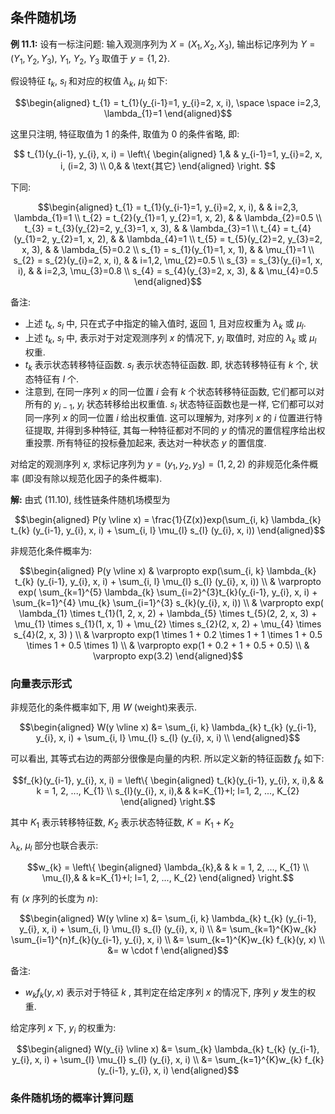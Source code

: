 ## 条件随机场



**例 11.1:** 设有一标注问题: 输入观测序列为 $X=(X_{1}, X_{2}, X_{3})$, 输出标记序列为 $Y=(Y_{1}, Y_{2}, Y_{3})$, $Y_{1}$, $Y_{2}$, $Y_{3}$ 取值于 $y=\{1, 2\}$. 

假设特征 $t_{k}$, $s_{l}$ 和对应的权值 $\lambda_{k}$, $\mu_{l}$ 如下: 

$$\begin{aligned} t_{1} = t_{1}(y_{i-1}=1, y_{i}=2, x, i), \space \space i=2,3, \lambda_{1}=1 \end{aligned}$$

这里只注明, 特征取值为 1 的条件, 取值为 0 的条件省略, 即: 

$$ t_{1}(y_{i-1}, y_{i}, x, i) = \left\{ \begin{aligned} 1,& & y_{i-1}=1, y_{i}=2, x, i, (i=2, 3) \\ 0,& & \text{其它} \end{aligned} \right. $$

下同: 

$$\begin{aligned} t_{1} = t_{1}(y_{i-1}=1, y_{i}=2, x, i), & & i=2,3, \lambda_{1}=1 \\ t_{2} = t_{2}(y_{1}=1, y_{2}=1, x, 2), & & \lambda_{2}=0.5 \\ t_{3} = t_{3}(y_{2}=2, y_{3}=1, x, 3), & & \lambda_{3}=1 \\ t_{4} = t_{4}(y_{1}=2, y_{2}=1, x, 2), & & \lambda_{4}=1 \\ t_{5} = t_{5}(y_{2}=2, y_{3}=2, x, 3), & & \lambda_{5}=0.2 \\ s_{1} = s_{1}(y_{1}=1, x, 1), & & \mu_{1}=1 \\ s_{2} = s_{2}(y_{i}=2, x, i), & & i=1,2, \mu_{2}=0.5 \\ s_{3} = s_{3}(y_{i}=1, x, i), & & i=2,3, \mu_{3}=0.8 \\ s_{4} = s_{4}(y_{3}=2, x, 3), & & \mu_{4}=0.5 \end{aligned}$$

备注: 

* 上述 $t_{k}$, $s_{l}$ 中, 只在式子中指定的输入值时, 返回 1, 且对应权重为 $\lambda_{k}$ 或 $\mu_{l}$. 
* 上述 $t_{k}$, $s_{l}$ 中, 表示对于对定观测序列 $x$ 的情况下, $y_{i}$ 取值时, 对应的  $\lambda_{k}$ 或 $\mu_{l}$ 权重. 
* $t_{k}$ 表示状态转移特征函数. $s_{l}$ 表示状态特征函数. 即, 状态转移特征有 $k$ 个, 状态特征有 $l$ 个. 
* 注意到, 在同一序列 $x$ 的同一位置 $i$ 会有 $k$ 个状态转移特征函数, 它们都可以对所有的 $y_{i-1}$, $y_{i}$ 状态转移给出权重值. $s_{l}$ 状态特征函数也是一样, 它们都可以对同一序列 $x$ 的同一位置 $i$ 给出权重值. 这可以理解为, 对序列 $x$ 的 $i$ 位置进行特征提取, 并得到多种特征, 其每一种特征都对不同的 $y$ 的情况的置信程序给出权重投票. 所有特征的投标叠加起来, 表达对一种状态 $y$ 的置信度. 



对给定的观测序列 $x$,  求标记序列为 $y=(y_{1}, y_{2}, y_{3}) = (1, 2, 2)$ 的非规范化条件概率 (即没有除以规范化因子的条件概率). 

**解:** 由式 (11.10), 线性链条件随机场模型为

$$\begin{aligned} P(y \vline x) = \frac{1}{Z(x)}exp(\sum_{i, k} \lambda_{k} t_{k} (y_{i-1}, y_{i}, x, i) + \sum_{i, l} \mu_{l} s_{l} (y_{i}, x, i)) \end{aligned}$$

非规范化条件概率为: 

$$\begin{aligned} P(y \vline x) & \varpropto exp(\sum_{i, k} \lambda_{k} t_{k} (y_{i-1}, y_{i}, x, i) + \sum_{i, l} \mu_{l} s_{l} (y_{i}, x, i)) \\ & \varpropto exp( \sum_{k=1}^{5} \lambda_{k} \sum_{i=2}^{3}t_{k}(y_{i-1}, y_{i}, x, i) + \sum_{k=1}^{4} \mu_{k} \sum_{i=1}^{3} s_{k}(y_{i}, x, i)) \\ & \varpropto exp( \lambda_{1} \times t_{1}(1, 2, x, 2) + \lambda_{5} \times t_{5}(2, 2, x, 3) + \mu_{1} \times s_{1}(1, x, 1) + \mu_{2} \times s_{2}(2, x, 2) + \mu_{4} \times s_{4}(2, x, 3) ) \\ & \varpropto exp(1 \times 1 + 0.2 \times 1 + 1 \times 1 + 0.5 \times 1 + 0.5 \times 1) \\ & \varpropto exp(1 + 0.2 + 1 + 0.5 + 0.5) \\ & \varpropto exp(3.2) \end{aligned}$$





### 向量表示形式

非规范化的条件概率如下, 用 $W$ (weight)来表示. 

$$\begin{aligned} W(y \vline x) &= \sum_{i, k} \lambda_{k} t_{k} (y_{i-1}, y_{i}, x, i) + \sum_{i, l} \mu_{l} s_{l} (y_{i}, x, i) \\  \end{aligned}$$

可以看出, 其等式右边的两部分很像是向量的内积. 所以定义新的特征函数 $f_{k}$ 如下: 

$$f_{k}(y_{i-1}, y_{i}, x, i) = \left\{ \begin{aligned} t_{k}(y_{i-1}, y_{i}, x, i),& & k = 1, 2, ..., K_{1} \\ s_{l}(y_{i}, x, i),& & k=K_{1}+l; l=1, 2, ..., K_{2} \end{aligned} \right.$$

其中 $K_{1}$ 表示转移特征数, $K_{2}$ 表示状态特征数, $K=K_{1} + K_{2}$

$\lambda_{k}$, $\mu_{l}$ 部分也联合表示: 

$$w_{k} = \left\{ \begin{aligned} \lambda_{k},& & k = 1, 2, ..., K_{1} \\ \mu_{l},& & k=K_{1}+l; l=1, 2, ..., K_{2} \end{aligned} \right.$$



有 ($x$ 序列的长度为 $n$): 

$$\begin{aligned} W(y \vline x) &= \sum_{i, k} \lambda_{k} t_{k} (y_{i-1}, y_{i}, x, i) + \sum_{i, l} \mu_{l} s_{l} (y_{i}, x, i) \\ &= \sum_{k=1}^{K}w_{k} \sum_{i=1}^{n}f_{k}(y_{i-1}, y_{i}, x, i) \\ &= \sum_{k=1}^{K}w_{k} f_{k}(y, x) \\  &= w \cdot f \end{aligned}$$

备注: 

* $w_{k} f_{k}(y, x)$ 表示对于特征 $k$ , 其判定在给定序列 $x$ 的情况下, 序列 $y$ 发生的权重. 



给定序列 $x$ 下, $y_{i}$ 的权重为: 

$$\begin{aligned} W(y_{i} \vline x) &= \sum_{k} \lambda_{k} t_{k} (y_{i-1}, y_{i}, x, i) + \sum_{l} \mu_{l} s_{l} (y_{i}, x, i) \\ &= \sum_{k=1}^{K}w_{k} f_{k}(y_{i-1}, y_{i}, x, i) \end{aligned}$$





### 条件随机场的概率计算问题



















































































































